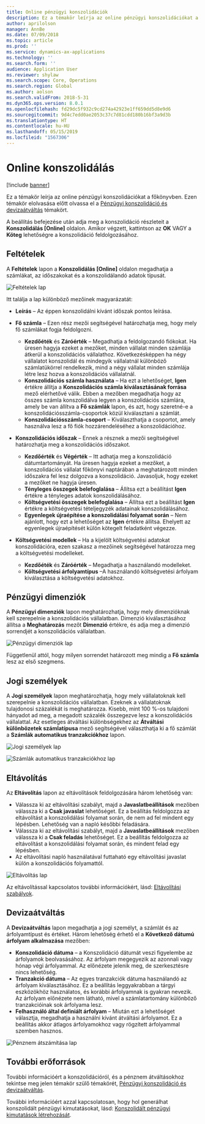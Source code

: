 ```yaml
---
title: Online pénzügyi konszolidációk
description: Ez a témakör leírja az online pénzügyi konszolidációkat a főkönyvben.
author: aprilolson
manager: AnnBe
ms.date: 07/09/2018
ms.topic: article
ms.prod: ''
ms.service: dynamics-ax-applications
ms.technology: ''
ms.search.form: ''
audience: Application User
ms.reviewer: shylaw
ms.search.scope: Core, Operations
ms.search.region: Global
ms.author: aolson
ms.search.validFrom: 2018-5-31
ms.dyn365.ops.version: 8.0.1
ms.openlocfilehash: fd29dc5f932c9cd274a42923e1ff659dd5d8e9d6
ms.sourcegitcommit: 9d4c7edd0ae2053c37c7d81cdd180b16bf3a9d3b
ms.translationtype: HT
ms.contentlocale: hu-HU
ms.lasthandoff: 05/15/2019
ms.locfileid: "1567306"
---
```

# <a name="consolidate-online"></a>Online konszolidálás

[!include [banner](../includes/banner.md)]

Ez a témakör leírja az online pénzügyi konszolidációkat a főkönyvben. Ezen témakör elolvasása előtt olvassa el a [Pénzügyi konszolidáció és devizaátváltás](financial-consolidations-currency-translation.md) témakört.

A beállítás befejezése után adja meg a konszolidáció részleteit a **Konszolidálás [Online]** oldalon. Amikor végzett, kattintson az **OK** VAGY a **Köteg** lehetőségre a konszolidáció feldolgozásához.

## <a name="criteria"></a>Feltételek
A **Feltételek** lapon a **Konszolidálás [Online]** oldalon megadhatja a számlákat, az időszakokat és a konszolidálandó adatok típusát.

![Feltételek lap](./media/criteria-consolidate-online.png "Feltételek lap")

Itt találja a lap különböző mezőinek magyarázatát:

- **Leírás** – Az éppen konszolidálni kívánt időszak pontos leírása.
- **Fő számla** – Ezen rész mezői segítségével határozhatja meg, hogy mely fő számlákat fogja feldolgozni.

    - **Kezdőéték** és **Záróérték** – Megadhatja a feldolgozandó fiókokat. Ha üresen hagyja ezeket a mezőket, minden vállalat minden számlája átkerül a konszolidációs vállalathoz. Következésképpen ha négy vállalatot konszolidál és mindegyik vállalatnál különböző számlatükörrel rendelkezik, mind a négy vállalat minden számlája létre lesz hozva a konszolidációs vállalatnál.
    - **Konszolidációs számla használata** – Ha ezt a lehetőséget, **Igen** értékre állítja a **Konszolidációs számla kiválasztásának forrása** mező elérhetővé válik. Ebben a mezőben megadhatja hogy az összes számla konszolidálva legyen a konszolidációs számlára, amely be van állítva a **Fő számlák** lapon, és azt, hogy szeretné-e a konszolidációsszámla-csoportok közül kiválasztani a számlát.
    - **Konszolidációsszámla-csoport** – Kiválaszthatja a csoportot, amely használva lesz a fő fiók hozzárendeléséhez a konszolidációhoz.

- **Konszolidációs időszak** – Ennek a résznek a mezői segítségével határozhatja meg a konszolidációs időszakot.

    - **Kezdőérték** és **Végérték** – Itt adhatja meg a konszolidáció dátumtartományát. Ha üresen hagyja ezeket a mezőket, a konszolidációs vállalat főkönyvi naptárában a meghatározott minden időszakra fel lesz dolgozva a konszolidáció. Javasoljuk, hogy ezeket a mezőket ne hagyja üresen.
    - **Tényleges összegek belefoglalása** – Állítsa ezt a beállítást **Igen** értékre a tényleges adatok konszolidálásához.
    - **Költségvetési összegek belefoglalása** – Állítsa ezt a beállítást **Igen** értékre a költségvetési tételjegyzék adatainak konszolidálásához.
    - **Egyenlegek újraépítése a konszolidálási folyamat során** – Nem ajánlott, hogy ezt a lehetőséget az **Igen** értékre állítsa. Ehelyett az egyenlegek újraépítését külön kötegelt feladatként végezze.

- **Költségvetési modellek** – Ha a kijelölt költségvetési adatokat konszolidációra, ezen szakasz a mezőinek segítségével határozza meg a költségvetési modelleket.

    - **Kezdőéték** és **Záróérték** – Megadhatja a használandó modelleket.
    - **Költségvetési árfolyamtípus** –A használandó költségvetési árfolyam kiválasztása a költségvetési adatokhoz.

## <a name="financial-dimensions"></a>Pénzügyi dimenziók
A **Pénzügyi dimenziók** lapon meghatározhatja, hogy mely dimenzióknak kell szerepelnie a konszolidációs vállalatban. Dimenzió kiválasztásához állítsa a **Meghatározás** mezőt **Dimenzió** értékre, és adja meg a dimenzió sorrendjét a konszolidációs vállalatban.

![Pénzügyi dimenziók lap](./media/financial-dimensions-cons.png "Pénzügyi dimenziók lap")

Függetlenül attól, hogy milyen sorrendet határozott meg mindig a **Fő számla** lesz az első szegmens.

## <a name="legal-entities"></a>Jogi személyek
A **Jogi személyek** lapon meghatározhatja, hogy mely vállalatoknak kell szerepelnie a konszolidációs vállalatban. Ezeknek a vállalatoknak tulajdonosi százalékát is meghatározza. Kisebb, mint 100 %-os tulajdoni hányadot ad meg, a megadott százalék összegezve lesz a konszolidációs vállalattal. Az esetleges átváltási különbségekhez az **Átváltási különbözetek számlatípusa** mező segítségével választhatja ki a fő számlát a **Számlák automatikus tranzakciókhoz** lapon.

![Jogi személyek lap](./media/legal-entities-cons.png "Jogi személyek lap")

![Számlák automatikus tranzakciókhoz lap](./media/accounts%20for%20automatic%20(cons).png "Számlák automatikus tranzakciókhoz lap")

## <a name="elimination"></a>Eltávolítás
Az **Eltávolítás** lapon az eltávolítások feldolgozására három lehetőség van:

- Válassza ki az eltávolítási szabályt, majd a **Javaslatbeállítások** mezőben válassza ki a **Csak javaslat** lehetőséget. Ez a beállítás feldolgozza az eltávolítást a konszolidálási folyamat során, de nem ad fel mindent egy lépésben. Lehetőség van a napló későbbi feladására.
- Válassza ki az eltávolítási szabályt, majd a **Javaslatbeállítások** mezőben válassza ki a **Csak feladás** lehetőséget. Ez a beállítás feldolgozza az eltávolítást a konszolidálási folyamat során, és mindent felad egy lépésben.
- Az eltávolítási napló használatával futtaható egy eltávolítási javaslat külön a konszolidációs folyamattól.

![Eltávolítás lap](./media/elimination-cons-onl.png "Eltávolítás lap")

Az eltávolítással kapcsolatos további információkért, lásd: [Eltávolítási szabályok](./elimination-rules.md).

## <a name="currency-translation"></a>Devizaátváltás
A **Devizaátváltás** lapon megadhatja a jogi személyt, a számlát és az árfolyamtípust és értéket. Három lehetőség érhető el a **Következő dátumú árfolyam alkalmazása** mezőben:

- **Konszolidáció dátuma** – a Konszolidáció dátumát veszi figyelembe az árfolyamok beolvasásához. Az árfolyam megegyezik az azonnali vagy hónap végi árfolyammal. Az előnézete jelenik meg, de szerkesztésre nincs lehetőség.
- **Tranzakció dátuma** – Az egyes tranzakciók dátuma használandó az árfolyam kiválasztásához. Ez a beállítás leggyakrabban a tárgyi eszközökhöz használatos, és korábbi árfolyamnak is gyakran nevezik. Az árfolyam előnézete nem látható, mivel a számlatartomány különböző tranzakcióinak sok árfolyama lesz.
- **Felhasználó által definiált árfolyam** – Miután ezt a lehetőséget választja, megadhatja a használni kívánt átváltási árfolyamot. Ez a beállítás akkor átlagos árfolyamokhoz vagy rögzített árfolyammal szemben hasznos.

![Pénznem átszámítása lap](./media/currency-translation-cons-online.png "Pénznem átszámítása lap")

## <a name="additional-resources"></a>További erőforrások

További információért a konszolidációról, és a pénznem átváltásokhoz tekintse meg jelen témakör szülő témakörét, [Pénzügyi konszolidáció és devizaátváltás](./financial-consolidations-currency-translation.md).

További információért azzal kapcsolatosan, hogy hol generálhat konszolidált pénzügyi kimutatásokat, lásd: [Konszolidált pénzügyi kimutatások létrehozását](./generating-consolidated-financial-statements.md).
